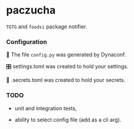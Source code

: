 # paczucha
`TGTG` and `foodsi` package notifier.

### Configuration

🐍 The file `config.py` was generated by Dynaconf.

🎛️  settings.toml was created to hold your settings.

🔑 .secrets.toml was created to hold your secrets.


### TODO

* unit and integration tests,

* ability to select config file (add as a cli arg).
